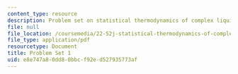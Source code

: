 ```yaml
---
content_type: resource
description: Problem set on statistical thermodynamics of complex liquids.
file: null
file_location: /coursemedia/22-52j-statistical-thermodynamics-of-complex-liquids-spring-2004/e8e747a80dd80bbcf92ed527935773af_52_hwi_chen_04.pdf
file_type: application/pdf
resourcetype: Document
title: Problem Set 1
uid: e8e747a8-0dd8-0bbc-f92e-d527935773af
---
```


